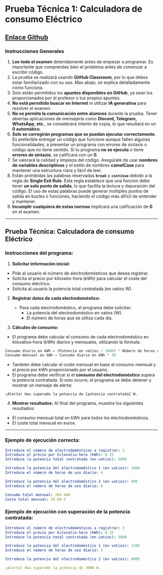 # Prueba Técnica 1: Calculadora de consumo Eléctrico

## [Enlace Github](https://classroom.github.com/a/Ovw4ZyHL)

### **Instrucciones Generales**

1. **Lee todo el examen** detenidamente antes de empezar a programar. Es importante que comprendas bien el problema antes de comenzar a escribir código.
2. La prueba se realizará usando **GitHub Classroom**, por lo que debes estar familiarizado con su uso. Mas abajo, se explica detalladamente cómo funciona.
3. Solo están permitidos los **apuntes disponibles en GitHub**, ya sean los proporcionados por el profesor o tus propios apuntes. 
4. **No está permitido buscar en Internet** ni utilizar **IA generativa** para resolver el examen.
5. **No se permite la comunicación entre alumnos** durante la prueba. Tener abiertas aplicaciones de mensajería como **Discord, Telegram, WhatsApp, etc.**, se considerará intento de copia, lo que resultará en un **0 automático**.
6. **Solo se corregirán programas que se puedan ejecutar correctamente**. Es preferible entregar un código que funcione aunque falten algunas funcionalidades, a presentar un programa con errores de sintaxis o código que no tiene sentido. Si tu programa **no se ejecuta** o tiene **errores de sintaxis**, se calificará con un **0**.
7. Se valorará la calidad y limpieza del código. Asegúrate de usar **nombres de variables descriptivos** y el estilo de nombres **camelCase** para mantener una estructura clara y fácil de leer.
8. Están prohibidas las palabras reservadas **`break`** y **`continue`** debido a la regla de **Single Exit Rule**. Esta regla establece que una función debe tener **un solo punto de salida**, lo que facilita la lectura y depuración del código. El uso de estas palabras puede generar múltiples puntos de salida en bucles o funciones, haciendo el código más difícil de entender y mantener.
9. **Incumplir cualquiera de estas normas** implicará una calificación de **0** en el examen.

---

## **Prueba Técnica: Calculadora de consumo Eléctrico**

### **Instrucciones del programa:**

1. **Solicitar información inicial:**
  - Pide al usuario el número de electrodomésticos que desea registrar.
  - Solicita el precio por kilovatio-hora (kWh) para calcular el coste del consumo eléctrico.
  - Solicita al usuario la potencia total contratada (en vatios W).

2. **Registrar datos de cada electrodoméstico:**
   - Para cada electrodoméstico, el programa debe solicitar:
     - La potencia del electrodoméstico en vatios (W).
     - El número de horas que se utiliza cada día.

3. **Cálculos de consumo:**
  - El programa debe calcular el consumo de cada electrodoméstico en kilovatios-hora (kWh) diarios y mensuales, utilizando la fórmula:
  ```javascript
  Consumo diario en kWh = (Potencia en vatios / 1000) * Número de horas de uso diario
  Consumo mensual en kWh = Consumo diario en kWh * 30
  ```
  - También debe calcular el coste mensual en base al consumo mensual y el precio por kWh proporcionado por el usuario.
  - El programa debe verificar si el **consumo del electrodoméstico** supera la potencia contratada. Si esto ocurre, el programa se debe detener y mostrar un mensaje de alerta:
  ```
  ¡Alerta! Has superado la potencia de [potencia contratada] W.
  ```

4. **Mostrar resultados:**
  Al final del programa, muestra los siguientes resultados:
  - El consumo mensual total en kWh para todos los electrodomésticos.
  - El coste total mensual en euros.

---

### **Ejemplo de ejecución correcta:**
```yaml
Introduce el número de electrodomésticos a registrar: 2
Introduce el precio por kilovatio-hora (kWh): 0.15
Introduce la potencia total contratada (en vatios): 5000

Introduce la potencia del electrodoméstico 1 (en vatios): 1000
Introduce el número de horas de uso diario: 4

Introduce la potencia del electrodoméstico 2 (en vatios): 800
Introduce el número de horas de uso diario: 6

Consumo total mensual: 264 kWh
Coste total mensual: 39.60 €
```

### **Ejemplo de ejecución con superación de la potencia contratada:**

```yaml
Introduce el número de electrodomésticos a registrar: 3
Introduce el precio por kilovatio-hora (kWh): 0.15
Introduce la potencia total contratada (en vatios): 3000

Introduce la potencia del electrodoméstico 1 (en vatios): 1500
Introduce el número de horas de uso diario: 3

Introduce la potencia del electrodoméstico 2 (en vatios): 4000

¡Alerta! Has superado la potencia de 3000 W.
```
